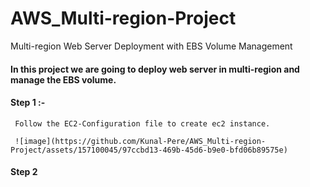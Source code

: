 # AWS_Multi-region-Project
Multi-region Web Server Deployment with EBS Volume Management

#### In this project we are going to deploy web server in multi-region and manage the EBS volume.

#### Step 1 :- 

     Follow the EC2-Configuration file to create ec2 instance.

     ![image](https://github.com/Kunal-Pere/AWS_Multi-region-Project/assets/157100045/97ccbd13-469b-45d6-b9e0-bfd06b89575e)


#### Step 2

